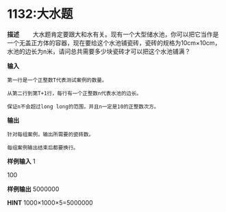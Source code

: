 # 1132:大水题
**描述**
&emsp;&emsp;大水题肯定要跟大和水有关。现有一个大型储水池，你可以把它当作是一个无盖正方体的容器，现在要给这个水池铺瓷砖，瓷砖的规格为10cm×10cm，水池的边长为n米，请问总共需要多少块瓷砖才可以把这个水池铺满？

**输入**

    第一行是一个正整数T代表测试案例的数量。

    从第二行到第T+1行，每行有一个正整数n代表水池的边长。

    保证n不会超过long long的范围，并且n一定是10的正整数次方。

**输出**

    针对每组案例，输出所需要的瓷砖数。

    每组案例输出结束后都要换行。

**样例输入**
1

100

**样例输出**
5000000

**HINT**
1000×1000×5=5000000